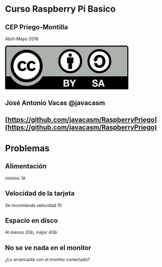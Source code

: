 # Curso Raspberry Pi Basico

## CEP Priego-Montilla

Abril-Mayo 2018

![CC](./imagenes/Licencia_CC.png)

## José Antonio Vacas  @javacasm

## [https://github.com/javacasm/RaspberryPriego](https://github.com/javacasm/RaspberryPriego)

# Problemas


## Alimentación

mínimo 1A

## Velocidad de la tarjeta

Se recomienda velocidad 10

## Espacio en disco

Al menos 2Gb, mejor 4Gb

## No se ve nada en el monitor

¿Lo arrancaste con el monitor conectado?
